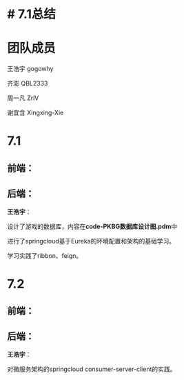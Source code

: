 # # 7.1总结

# 团队成员
王浩宇 gogowhy

齐澎 QBL2333

周一凡 ZrlV

谢宜含 Xingxing-Xie

# 7.1
## 前端：

## 后端：
**王浩宇**：

设计了游戏的数据库，内容在**code-PKBG数据库设计图.pdm**中

进行了springcloud基于Eureka的环境配置和架构的基础学习。

学习实践了ribbon、feign。

# 7.2
## 前端：

## 后端：
**王浩宇**：

对微服务架构的springcloud consumer-server-client的实践。